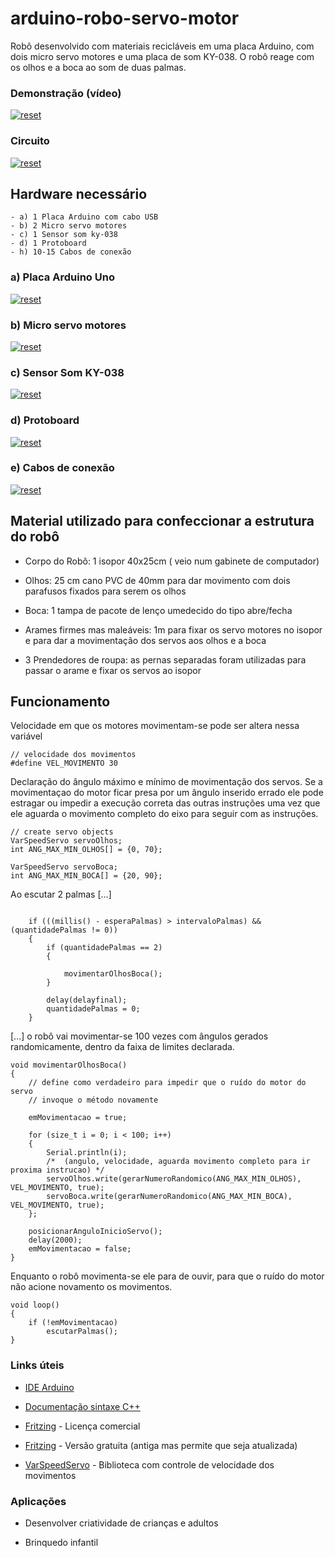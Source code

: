 # arduino-robo-servo-motor 

Robô desenvolvido com materiais recicláveis em uma placa Arduino, com dois micro servo motores e uma placa de som KY-038. O robô reage com os olhos e a boca ao som de duas palmas.

### Demonstração (vídeo)
<p>
 <a target="_blank" rel="noopener noreferrer" href="https://youtu.be/NDME2-helR8" target="_blank">
  <img src="https://user-images.githubusercontent.com/22710963/77988240-33818600-72f2-11ea-90d7-3b26ab14ccb1.png" alt="reset" style="max-width:100%;"></a>
</p> 

### Circuito 
  
  <p>
 <a target="_blank" rel="noopener noreferrer" href="https://user-images.githubusercontent.com/22710963/78057168-ab849600-735c-11ea-923e-fc8b906a689a.png" target="_blank">
  <img src="https://user-images.githubusercontent.com/22710963/78057168-ab849600-735c-11ea-923e-fc8b906a689a.png" alt="reset" style="max-width:100%;"></a>
</p> 
  
## Hardware necessário
```
- a) 1 Placa Arduino com cabo USB
- b) 2 Micro servo motores
- c) 1 Sensor som ky-038  
- d) 1 Protoboard
- h) 10-15 Cabos de conexão   
```

 ### a) Placa Arduino Uno 
 
<p><a target="_blank" rel="noopener noreferrer" href="https://user-images.githubusercontent.com/22710963/77551422-16cbf500-6e91-11ea-850d-7e3989c9f1f2.png">
  <img src="https://user-images.githubusercontent.com/22710963/77551422-16cbf500-6e91-11ea-850d-7e3989c9f1f2.png" alt="reset" style="max-width:100%;"></a></p> 

   
 ### b) Micro servo motores
  <p><a target="_blank" rel="noopener noreferrer" href="https://user-images.githubusercontent.com/22710963/77988474-d63a0480-72f2-11ea-905d-bb5b899f1170.png">
  <img src="https://user-images.githubusercontent.com/22710963/77988474-d63a0480-72f2-11ea-905d-bb5b899f1170.png" alt="reset" style="max-width:100%;"></a></p> 
       
 ### c) Sensor Som KY-038
  
<p><a target="_blank" rel="noopener noreferrer" href="https://user-images.githubusercontent.com/22710963/77604369-14998300-6ef1-11ea-977d-2bbdb8241a28.png">
  <img src="https://user-images.githubusercontent.com/22710963/77604369-14998300-6ef1-11ea-977d-2bbdb8241a28.png" alt="reset" style="max-width:100%;"></a></p> 

  
  ### d) Protoboard 
<p><a target="_blank" rel="noopener noreferrer" href="https://user-images.githubusercontent.com/22710963/77499362-a8574a80-6e30-11ea-9744-a15c3206fd50.png">
  <img src="https://user-images.githubusercontent.com/22710963/77499362-a8574a80-6e30-11ea-9744-a15c3206fd50.png" alt="reset" style="max-width:100%;"></a></p> 

  ### e) Cabos de conexão
<p><a target="_blank" rel="noopener noreferrer" href="https://user-images.githubusercontent.com/22710963/77499606-5662f480-6e31-11ea-96fd-9e268dceb50f.png">
  <img src="https://user-images.githubusercontent.com/22710963/77499606-5662f480-6e31-11ea-96fd-9e268dceb50f.png" alt="reset" style="max-width:100%;"></a></p> 

## Material utilizado para confeccionar a estrutura do robô

- Corpo do Robô: 1  isopor 40x25cm ( veio num gabinete de computador)

- Olhos: 25 cm cano PVC de 40mm para dar movimento com dois parafusos fixados para serem os olhos

- Boca: 1 tampa de pacote de lenço umedecido do tipo abre/fecha

- Arames firmes mas maleáveis: 1m para fixar os servo motores no isopor e para dar a movimentação dos servos aos olhos e a boca

- 3 Prendedores de roupa: as pernas separadas foram utilizadas para passar o arame e fixar os servos ao isopor 

## Funcionamento

Velocidade em que os motores movimentam-se pode ser altera nessa variável

``` 
// velocidade dos movimentos
#define VEL_MOVIMENTO 30

```

Declaração do ângulo máximo e mínimo de movimentação dos servos. Se a movimentaçao do motor ficar presa por um ângulo inserido errado ele pode estragar ou impedir a execução correta das outras instruções uma vez que ele aguarda o movimento completo do eixo para seguir com as instruções.

```
// create servo objects
VarSpeedServo servoOlhos;
int ANG_MAX_MIN_OLHOS[] = {0, 70};

VarSpeedServo servoBoca;
int ANG_MAX_MIN_BOCA[] = {20, 90};
```
Ao escutar 2 palmas [...]

``` 
   
    if (((millis() - esperaPalmas) > intervaloPalmas) && (quantidadePalmas != 0))
    {
        if (quantidadePalmas == 2)
        {

            movimentarOlhosBoca();
        }

        delay(delayfinal);    
        quantidadePalmas = 0;  
    }
```


[...] o robô vai movimentar-se 100 vezes com ângulos gerados randomicamente, dentro da faixa de limites declarada. 

```
void movimentarOlhosBoca()
{
    // define como verdadeiro para impedir que o ruído do motor do servo
    // invoque o método novamente

    emMovimentacao = true;

    for (size_t i = 0; i < 100; i++)
    {
        Serial.println(i);
        /*  (angulo, velocidade, aguarda movimento completo para ir proxima instrucao) */
        servoOlhos.write(gerarNumeroRandomico(ANG_MAX_MIN_OLHOS), VEL_MOVIMENTO, true);
        servoBoca.write(gerarNumeroRandomico(ANG_MAX_MIN_BOCA), VEL_MOVIMENTO, true);
    };

    posicionarAnguloInicioServo();
    delay(2000);
    emMovimentacao = false;
}

```


Enquanto o robô movimenta-se ele para de ouvir, para que o ruído do motor não acione novamento os movimentos.

```
void loop()
{
    if (!emMovimentacao)
        escutarPalmas();
}

```

### Links úteis

- [IDE Arduino](https://www.arduino.cc/en/Main/Software)
 
- [Documentação sintaxe C++](https://www.arduino.cc/reference/en/)

- [Fritzing](https://fritzing.org/home/) - Licença comercial

- [Fritzing](https://softfamous.com/fritzing/download/) - Versão gratuita (antiga mas permite que seja atualizada)
   
- [VarSpeedServo](https://github.com/netlabtoolkit/VarSpeedServo) - Biblioteca com controle de velocidade dos movimentos


###  Aplicações 

- Desenvolver criatividade de crianças e adultos

- Brinquedo infantil




  
